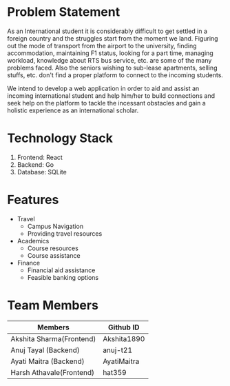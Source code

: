 # Problem Statement 

As an International student it is considerably difficult to get settled in a foreign country and the struggles start from the moment we land. Figuring out the mode of transport from the airport to the university, finding accommodation, maintaining F1 status, looking for a part time, managing workload, knowledge about RTS bus service, etc. are some of the many problems faced. Also the seniors wishing to sub-lease apartments, selling stuffs, etc. don't find a proper platform to connect to the incoming students.

We intend to develop a web application in order to aid and assist an incoming international student and help him/her to build connections and seek help on the platform to tackle the incessant obstacles and gain a holistic experience as an international scholar.

# Technology Stack
1. Frontend: React
2. Backend: Go
3. Database: SQLite

# Features
* Travel
  * Campus Navigation
  * Providing travel resources
* Academics
  * Course resources 
  * Course assistance
* Finance
  * Financial aid assistance
  * Feasible banking options

# Team Members
| Members                 | Github ID     |
| --------------------    | ------------- |
| Akshita Sharma(Frontend)| Akshita1890   |
| Anuj Tayal (Backend)    | anuj-t21      |
| Ayati Maitra (Backend)  | AyatiMaitra   |
| Harsh Athavale(Frontend)| hat359        |
